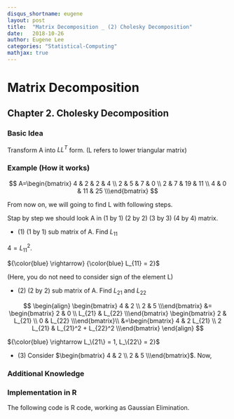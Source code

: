 ```yaml
---
disqus_shortname: eugene
layout: post
title:  "Matrix Decomposition _ (2) Cholesky Decomposition"
date:   2018-10-26
author: Eugene Lee
categories: "Statistical-Computing"
mathjax: true
---
```


# Matrix Decomposition
## Chapter 2. Cholesky Decomposition
### Basic Idea
Transform A into $LL^{T}$ form. (L refers to lower triangular matrix)

### Example (How it works)
$$
A=\begin{bmatrix} 4 & 2 & 2 & 4 \\
 2 & 5 & 7 & 0 \\
 2 & 7 & 19 & 11 \\
 4 & 0 & 11 & 25 \\\end{bmatrix}
$$

From now on, we will going to find L with following steps.

Stap by step we should look A in (1 by 1) (2 by 2) (3 by 3) (4 by 4) matrix.

- (1) (1 by 1) sub matrix of A. Find $L_{11}$

$4=L_{11}^{2}.$

${\color{blue} \rightarrow} {\color{blue} L_{11} = 2}$

(Here, you do not need to consider sign of the element L)

- (2) (2 by 2) sub matrix of A. Find $L_{21}$ and $L_{22}$

$$
\begin{align}
\begin{bmatrix} 4 & 2 \\ 2 & 5 \\\end{bmatrix}
&=
\begin{bmatrix} 2 & 0 \\ L_{21} & L_{22} \\\end{bmatrix}
\begin{bmatrix} 2 & L_{21} \\ 0 & L_{22} \\\end{bmatrix}\\
&=\begin{bmatrix} 4 & 2 L_{21} \\ 2 L_{21} & L_{21}^2 + L_{22}^2 \\\end{bmatrix}
\end{align}
$$

${\color{blue} \rightarrow L_\{21\} = 1, L_\{22\} = 2}$

- (3) Consider $\begin{bmatrix} 4 & 2 \\ 2 & 5 \\\end{bmatrix}$. Now,




### Additional Knowledge

### Implementation in R


The following code is R code, working as Gaussian Elimination.

```

```
